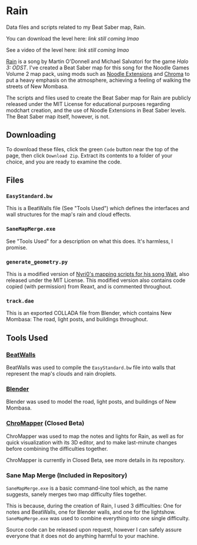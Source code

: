 # Rain
Data files and scripts related to my Beat Saber map, Rain.

You can download the level here: *link still coming lmao*

See a video of the level here: *link still coming lmao*

[Rain](https://www.youtube.com/watch?v=yWh9l8RSkPk) is a song by Martin O'Donnell and Michael Salvatori for the game *Halo 3: ODST*. I've created a Beat Saber map for this song for the Noodle Games Volume 2 map pack, using mods such as [Noodle Extensions](https://github.com/Aeroluna/NoodleExtensions) and [Chroma](https://github.com/Aeroluna/Chroma/) to put a heavy emphasis on the atmosphere, achieving a feeling of walking the streets of New Mombasa.

The scripts and files used to create the Beat Saber map for Rain are publicly released under the MIT License for educational purposes regarding modchart creation, and the use of Noodle Extensions in Beat Saber levels. The Beat Saber map itself, however, is not.

## Downloading
To download these files, click the green `Code` button near the top of the page, then click `Download Zip`. Extract its contents to a folder of your choice, and you are ready to examine the code.

## Files

### `EasyStandard.bw`
This is a BeatWalls file (See "Tools Used") which defines the interfaces and wall structures for the map's rain and cloud effects.

### `SaneMapMerge.exe`
See "Tools Used" for a description on what this does. It's harmless, I promise.

### `generate_geometry.py`
This is a modified version of [Nyri0's mapping scripts for his song Wait](https://github.com/Nyrio/beat-saber-mapping-scripts), also released under the MIT License. This modified version also contains code copied (with permission) from Reaxt, and is commented throughout.

### `track.dae`
This is an exported COLLADA file from Blender, which contains New Mombasa: The road, light posts, and buildings throughout.

## Tools Used

### [BeatWalls](https://github.com/spookyGh0st/beatwalls)
BeatWalls was used to compile the `EasyStandard.bw` file into walls that represent the map's clouds and rain droplets.

### [Blender](blender.org)
Blender was used to model the road, light posts, and buildings of New Mombasa.

### [ChroMapper](https://github.com/Caeden117/ChroMapper) (Closed Beta)
ChroMapper was used to map the notes and lights for Rain, as well as for quick visualization with its 3D editor, and to make last-minute changes before combining the difficulties together.

ChroMapper is currently in Closed Beta, see more details in its repository.

### Sane Map Merge (Included in Repository)
`SaneMapMerge.exe` is a basic command-line tool which, as the name suggests, sanely merges two map difficulty files together.

This is because, during the creation of Rain, I used 3 difficulties: One for notes and BeatWalls, one for Blender walls, and one for the lightshow. `SaneMapMerge.exe` was used to combine everything into one single difficulty.

Source code can be released upon request, however I can safely assure everyone that it does not do anything harmful to your machine.
